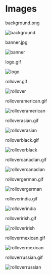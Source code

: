 # Images

background.png

![background](https://cloud.githubusercontent.com/assets/14984764/12872411/75ce688c-cd67-11e5-91d9-556de269b4e7.png)

banner.jpg

![banner](https://cloud.githubusercontent.com/assets/14984764/12872415/75ded820-cd67-11e5-841c-80d735ad32d6.jpg)

logo.gif

![logo](https://cloud.githubusercontent.com/assets/14984764/12872412/75dbc716-cd67-11e5-9a0b-f5010c0afe8c.gif)

rollover.gif

![rollover](https://cloud.githubusercontent.com/assets/14984764/12872416/75df200a-cd67-11e5-8a7a-69869e46fe65.gif)

rolloveramerican.gif

![rolloveramerican](https://cloud.githubusercontent.com/assets/14984764/12872413/75dbe840-cd67-11e5-9a16-be5cfd7a6919.gif)

rolloverasian.gif

![rolloverasian](https://cloud.githubusercontent.com/assets/14984764/12872414/75de7182-cd67-11e5-8fd8-d5723ac1f909.gif)

rolloverblack.gif

![rolloverblack](https://cloud.githubusercontent.com/assets/14984764/12872420/75e8a7d8-cd67-11e5-8aad-dedfb43ff10a.gif)

rollovercanadian.gif

![rollovercanadian](https://cloud.githubusercontent.com/assets/14984764/12872417/75e3dbd6-cd67-11e5-95ae-529ff89f864f.gif)

rollovergerman.gif

![rollovergerman](https://cloud.githubusercontent.com/assets/14984764/12872418/75e51e6a-cd67-11e5-88e8-f15609930eb9.gif)

rolloverindia.gif

![rolloverindia](https://cloud.githubusercontent.com/assets/14984764/12872422/75ea40ca-cd67-11e5-9975-6cedf2258fdb.gif)

rolloverirish.gif

![rolloverirish](https://cloud.githubusercontent.com/assets/14984764/12872419/75e82af6-cd67-11e5-93ea-9a5ca583c6eb.gif)

rollovermexican.gif

![rollovermexican](https://cloud.githubusercontent.com/assets/14984764/12872421/75e8d6d6-cd67-11e5-9238-bf8baec8e6a0.gif)

rolloverrussian.gif  

![rolloverrussian](https://cloud.githubusercontent.com/assets/14984764/12872423/75eeda40-cd67-11e5-934e-eb8af2c08635.gif)


